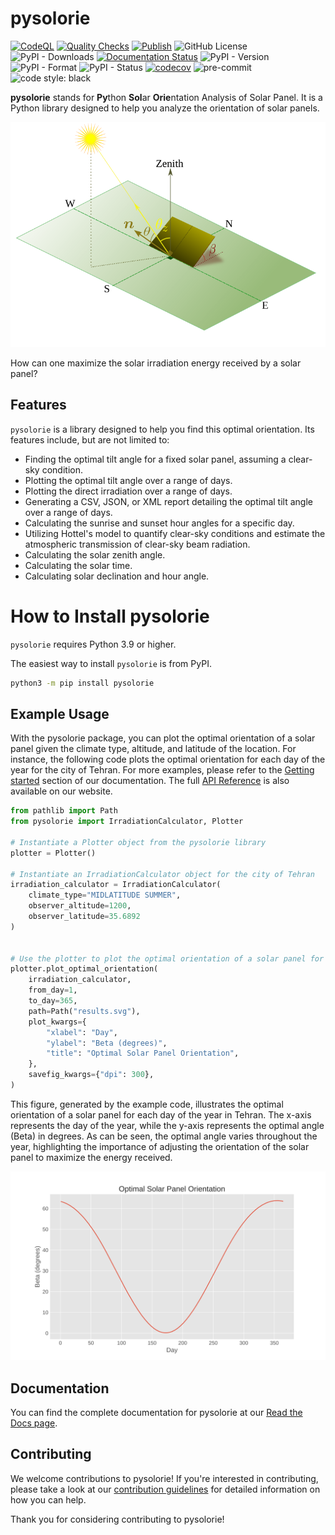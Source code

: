 # pysolorie

[![CodeQL](https://github.com/aaghamohammadi/pysolorie/actions/workflows/github-code-scanning/codeql/badge.svg?branch=main)](https://github.com/aaghamohammadi/pysolorie/actions/workflows/github-code-scanning/codeql)
[![Quality Checks](https://github.com/aaghamohammadi/pysolorie/actions/workflows/quality_checks.yml/badge.svg?branch=main)](https://github.com/aaghamohammadi/pysolorie/actions/workflows/quality_checks.yml)
[![Publish](https://github.com/aaghamohammadi/pysolorie/actions/workflows/publish.yml/badge.svg?branch=main)](https://github.com/aaghamohammadi/pysolorie/actions/workflows/publish.yml)
![GitHub License](https://img.shields.io/github/license/aaghamohammadi/pysolorie)
![PyPI - Downloads](https://img.shields.io/pypi/dm/pysolorie)
[![Documentation Status](https://readthedocs.org/projects/pysolorie/badge/?version=latest)](https://pysolorie.readthedocs.io/en/latest/?badge=latest)
![PyPI - Version](https://img.shields.io/pypi/v/pysolorie)
![PyPI - Format](https://img.shields.io/pypi/format/pysolorie)
![PyPI - Status](https://img.shields.io/pypi/status/pysolorie)
[![codecov](https://codecov.io/gh/aaghamohammadi/pysolorie/graph/badge.svg?token=TF9E8Y3Q67)](https://codecov.io/gh/aaghamohammadi/pysolorie)
![pre-commit](https://img.shields.io/badge/pre--commit-enabled-brightgreen?logo=pre-commit&logoColor=white)
![code style: black](https://img.shields.io/badge/code%20style-black-black)


**pysolorie** stands for **Py**thon **Sol**ar **Orie**ntation Analysis of Solar Panel. It is a Python library designed to help you analyze the orientation of solar panels.

<img src="docs/_static/images/solar_panel.svg" width="600">

How can one maximize the solar irradiation energy received by a solar panel?


## Features

``pysolorie`` is a library designed to help you find this optimal orientation. Its features include, but are not limited to:

- Finding the optimal tilt angle for a fixed solar panel, assuming a clear-sky condition.
- Plotting the optimal tilt angle over a range of days.
- Plotting the direct irradiation over a range of days.
- Generating a CSV, JSON, or XML report detailing the optimal tilt angle over a range of days.
- Calculating the sunrise and sunset hour angles for a specific day.
- Utilizing Hottel's model to quantify clear-sky conditions and estimate the atmospheric transmission of clear-sky beam radiation.
- Calculating the solar zenith angle.
- Calculating the solar time.
- Calculating solar declination and hour angle.

# How to Install pysolorie

``pysolorie`` requires Python 3.9 or higher.

The easiest way to install ``pysolorie`` is from PyPI.

```bash
python3 -m pip install pysolorie
```


## Example Usage
With the pysolorie package, you can plot the optimal orientation of a solar panel given the climate type, altitude, and latitude of the location. For instance, the following code plots the optimal orientation for each day of the year for the city of Tehran. For more examples, please refer to the [Getting started](https://pysolorie.readthedocs.io/en/latest/getting_started.html) section of our documentation. The full [API Reference](https://pysolorie.readthedocs.io/en/latest/reference/modules.html) is also available on our website.

```python
from pathlib import Path
from pysolorie import IrradiationCalculator, Plotter

# Instantiate a Plotter object from the pysolorie library
plotter = Plotter()

# Instantiate an IrradiationCalculator object for the city of Tehran
irradiation_calculator = IrradiationCalculator(
    climate_type="MIDLATITUDE SUMMER",
    observer_altitude=1200,
    observer_latitude=35.6892
)


# Use the plotter to plot the optimal orientation of a solar panel for each day of the year
plotter.plot_optimal_orientation(
    irradiation_calculator,
    from_day=1,
    to_day=365,
    path=Path("results.svg"),
    plot_kwargs={
        "xlabel": "Day",
        "ylabel": "Beta (degrees)",
        "title": "Optimal Solar Panel Orientation",
    },
    savefig_kwargs={"dpi": 300},
)
```

This figure, generated by the example code, illustrates the optimal orientation of a solar panel for each day of the year in Tehran. The x-axis represents the day of the year, while the y-axis represents the optimal angle (Beta) in degrees. As can be seen, the optimal angle varies throughout the year, highlighting the importance of adjusting the orientation of the solar panel to maximize the energy received.

<img src="docs/_static/images/example_usage.svg" width="600">

## Documentation

You can find the complete documentation for pysolorie at our [Read the Docs page](https://pysolorie.readthedocs.io/).

## Contributing

We welcome contributions to pysolorie! If you're interested in contributing, please take a look at our [contribution guidelines](https://pysolorie.readthedocs.io/en/latest/contributing.html) for detailed information on how you can help.

Thank you for considering contributing to pysolorie!
